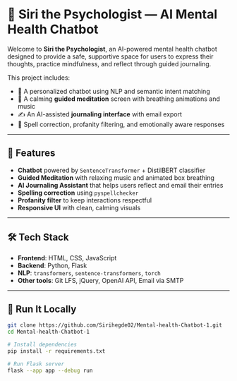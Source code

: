 # 🧠 Siri the Psychologist — AI Mental Health Chatbot

Welcome to **Siri the Psychologist**, an AI-powered mental health chatbot designed to provide a safe, supportive space for users to express their thoughts, practice mindfulness, and reflect through guided journaling.

This project includes:
- 💬 A personalized chatbot using NLP and semantic intent matching
- 🧘 A calming **guided meditation** screen with breathing animations and music
- ✍️ An AI-assisted **journaling interface** with email export
- 🤖 Spell correction, profanity filtering, and emotionally aware responses

---

## 🌟 Features

- **Chatbot** powered by `SentenceTransformer` + DistilBERT classifier  
- **Guided Meditation** with relaxing music and animated box breathing  
- **AI Journaling Assistant** that helps users reflect and email their entries  
- **Spelling correction** using `pyspellchecker`  
- **Profanity filter** to keep interactions respectful  
- **Responsive UI** with clean, calming visuals

---

## 🛠 Tech Stack

- **Frontend**: HTML, CSS, JavaScript  
- **Backend**: Python, Flask  
- **NLP**: `transformers`, `sentence-transformers`, `torch`  
- **Other tools**: Git LFS, jQuery, OpenAI API, Email via SMTP

---

## 🚀 Run It Locally

```bash
git clone https://github.com/Sirihegde02/Mental-health-Chatbot-1.git
cd Mental-health-Chatbot-1

# Install dependencies
pip install -r requirements.txt

# Run Flask server
flask --app app --debug run
